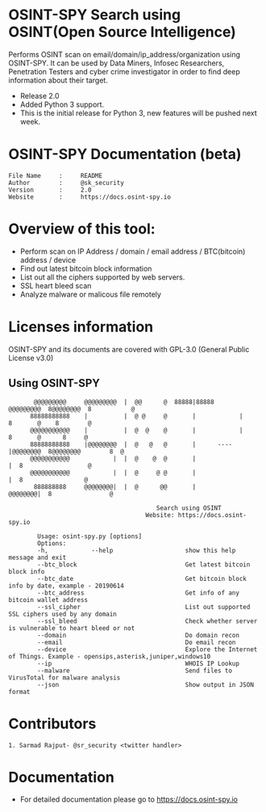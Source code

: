# OSINT-SPY Search using OSINT(Open Source Intelligence)
Performs OSINT scan on email/domain/ip_address/organization using OSINT-SPY. It can be used by Data Miners, Infosec Researchers, Penetration Testers and cyber crime investigator in order to find deep information about their target.

* Release 2.0
* Added Python 3 support.
* This is the initial release for Python 3, new features will be pushed next week. 

# OSINT-SPY Documentation (beta)
	File Name     :     README
	Author        :     @sk_security
	Version       :     2.0
	Website       :     https://docs.osint-spy.io



# Overview of this tool:
* Perform scan on IP Address / domain / email address / BTC(bitcoin) address / device
* Find out latest bitcoin block information
* List out all the ciphers supported by web servers.
* SSL heart bleed scan
* Analyze malware or malicous file remotely


# Licenses information
OSINT-SPY and its documents are covered with GPL-3.0 (General Public License v3.0)


## Using OSINT-SPY
```
       @@@@@@@@@     @@@@@@@@@  |  @@      @  88888|88888       @@@@@@@@@  8@@@@@@@@  8           @
      88888888888    |          |  @ @     @       |            |          8       @    8        @
      @@@@@@@@@@@    |          |  @  @    @       |            |          8       @      8     @
      88888888888    |@@@@@@@@  |  @   @   @       |      ----  |@@@@@@@@  8@@@@@@@@        8  @
      @@@@@@@@@@@            |  |  @    @  @       |                    |  8                  @
      @@@@@@@@@@@            |  |  @     @ @       |                    |  8                 @
       888888888     @@@@@@@@|  |  @      @@       |            @@@@@@@@|  8                @

                                         Search using OSINT
                                      Website: https://docs.osint-spy.io

        Usage: osint-spy.py [options]
        Options:
        -h,            --help                    show this help message and exit
        --btc_block                              Get latest bitcoin block info
        --btc_date                               Get bitcoin block info by date, example - 20190614
        --btc_address                            Get info of any bitcoin wallet address
        --ssl_cipher                             List out supported SSL ciphers used by any domain
        --ssl_bleed                              Check whether server is vulnerable to heart bleed or not
        --domain                                 Do domain recon
        --email                                  Do email recon
        --device                                 Explore the Internet of Things. Example - opensips,asterisk,juniper,windows10
        --ip                                     WHOIS IP Lookup
        --malware                                Send files to VirusTotal for malware analysis
        --json                                   Show output in JSON format

```

# Contributors
	1. Sarmad Rajput- @sr_security <twitter handler>

# Documentation

* For detailed documentation please go to https://docs.osint-spy.io
